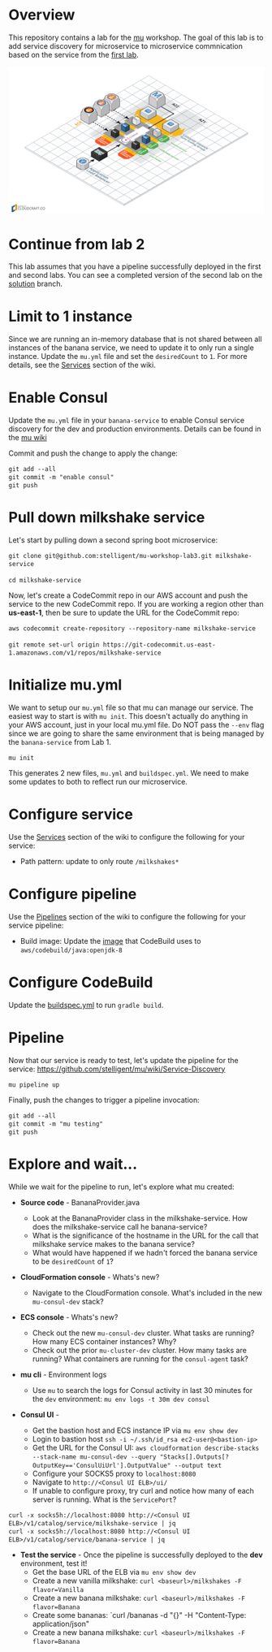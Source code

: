 # Overview
This repository contains a lab for the [mu](https://github.com/stelligent/mu) workshop.  The goal of this lab is to add service discovery for microservice to microservice commnication based on the service from the [first lab](https://github.com/stelligent/mu-workshop-lab1).

![Architecture Diagram](architecture.png)


# Continue from lab 2
This lab assumes that you have a pipeline successfully deployed in the first and second labs.  You can see a completed version of the second lab on the [solution](https://github.com/stelligent/mu-workshop-lab2/tree/solution) branch.

# Limit to 1 instance
Since we are running an in-memory database that is not shared between all instances of the banana service, we need to update it to only run a single instance.  Update the `mu.yml` file and set the `desiredCount` to `1`.  For more details, see the [Services](https://github.com/stelligent/mu/wiki/Services#configuration) section of the wiki.

# Enable Consul
Update the `mu.yml` file in your `banana-service` to enable Consul service discovery for the dev and production environments.  Details can be found in the [mu wiki](https://github.com/stelligent/mu/wiki/Service-Discovery)

Commit and push the change to apply the change:

```
git add --all
git commit -m "enable consul"
git push
```

# Pull down milkshake service
Let's start by pulling down a second spring boot microservice:

```
git clone git@github.com:stelligent/mu-workshop-lab3.git milkshake-service

cd milkshake-service
```

Now, let's create a CodeCommit repo in our AWS account and push the service to the new CodeCommit repo.  If you are working a region other than **us-east-1**, then be sure to update the URL for the CodeCommit repo:

```
aws codecommit create-repository --repository-name milkshake-service

git remote set-url origin https://git-codecommit.us-east-1.amazonaws.com/v1/repos/milkshake-service
```

# Initialize mu.yml
We want to setup our `mu.yml` file so that mu can manage our service.  The easiest way to start is with `mu init`.  This doesn't actually do anything in your AWS account, just in your local mu.yml file.  Do NOT pass the `--env` flag since we are going to share the same environment that is being managed by the `banana-service` from Lab 1.

```
mu init
```

This generates 2 new files, `mu.yml` and `buildspec.yml`.  We need to make some updates to both to reflect run our microservice.

# Configure service
Use the [Services](https://github.com/stelligent/mu/wiki/Services#configuration) section of the wiki to configure the following for your service:

* Path pattern: update to only route `/milkshakes*`

# Configure pipeline
Use the [Pipelines](https://github.com/stelligent/mu/wiki/Pipelines#configuration) section of the wiki to configure the following for your service pipeline:

* Build image: Update the [image](http://docs.aws.amazon.com/codebuild/latest/userguide/build-env-ref.html#build-env-ref-available) that CodeBuild uses to `aws/codebuild/java:openjdk-8`

# Configure CodeBuild
Update the [buildspec.yml](http://docs.aws.amazon.com/codebuild/latest/userguide/build-spec-ref.html#build-spec-ref-syntax) to run `gradle build`.

#  Pipeline
Now that our service is ready to test, let's update the pipeline for the service:
https://github.com/stelligent/mu/wiki/Service-Discovery

```
mu pipeline up
```

Finally, push the changes to trigger a pipeline invocation:

```
git add --all
git commit -m "mu testing"
git push
```


# Explore and wait...
While we wait for the pipeline to run, let's explore what mu created:

* **Source code** - BananaProvider.java
    * Look at the BananaProvider class in the milkshake-service.  How does the milkshake-service call he banana-service?
    * What is the significance of the hostname in the URL for the call that milkshake service makes to the banana service?
    * What would have happened if we hadn't forced the banana service to be `desiredCount` of `1`?

* **CloudFormation console** - Whats's new?
    * Navigate to the CloudFormation console.  What's included in the new `mu-consul-dev` stack?

* **ECS console** - Whats's new?
    * Check out the new `mu-consul-dev` cluster.  What tasks are running?  How many ECS container instances?  Why?
    * Check out the prior `mu-cluster-dev` cluster.  How many tasks are running?  What containers are running for the `consul-agent` task?

* **mu cli** - Environment logs
    * Use `mu` to search the logs for Consul activity in last 30 minutes for the `dev` environment: `mu env logs -t 30m dev consul`

* **Consul UI** -
    * Get the bastion host and ECS instance IP via `mu env show dev`
    * Login to bastion host `ssh -i ~/.ssh/id_rsa ec2-user@<bastion-ip>`
    * Get the URL for the Consul UI: `aws cloudformation describe-stacks --stack-name mu-consul-dev --query "Stacks[].Outputs[?OutputKey=='ConsulUiUrl'].OutputValue" --output text`
    * Configure your SOCKS5 proxy to `localhost:8080`
    * Navigate to `http://<Consul UI ELB>/ui/`
    * If unable to configure proxy, try curl and notice how many of each server is running.  What is the `ServicePort`?

```
curl -x socks5h://localhost:8080 http://<Consul UI ELB>/v1/catalog/service/milkshake-service | jq
curl -x socks5h://localhost:8080 http://<Consul UI ELB>/v1/catalog/service/banana-service | jq
```

* **Test the service** - Once the pipeline is successfully deployed to the **dev** environment, test it!
    * Get the base URL of the ELB via `mu env show dev`
    * Create a new vanilla milkshake: `curl <baseurl>/milkshakes -F flavor=Vanilla`
    * Create a new banana milkshake: `curl <baseurl>/milkshakes -F flavor=Banana`
    * Create some bananas: `curl <baseurl>/bananas -d "{}" -H "Content-Type: application/json"
    * Create a new banana milkshake: `curl <baseurl>/milkshakes -F flavor=Banana`

